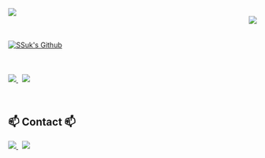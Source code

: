 <!--타이틀 부분-->
<div>
  <img src="https://capsule-render.vercel.app/api?type=waving&color=0:9796f0,100:fbc7d4&height=100&section=header&text=&fontColor=8E4FD3FF&fontSize=46&stroke=FF79C6&animation=twinkling" />
  
  <br/>
  
  <!--방문자 수 부분-->
  <div align="right">
    <a href="https://github.com/SSUK-H"><img src="https://hits.seeyoufarm.com/api/count/incr/badge.svg?url=https%3A%2F%2Fgithub.com%2FSSUK-H&count_bg=%239796F0&title_bg=%23555555&icon=&icon_color=%23E7E7E7&title=GitHub&edge_flat=false"/></a>
  </div>

  <br>  
  <br/>

  <a href="https://github.com/SSUK-H">
    <img src="https://readme-typing-svg.demolab.com?font=Raleway&weight=500&size=40&pause=1000&color=8E4FD3FF&random=false&width=600&height=70&lines=Welcome+to+SSuk's+Github+👊" alt="SSuk's Github" />
  </a>
</div>

<br>
<br>
<br>


<!--카드 부분-->
<div>
  <a href="https://github.com/SSUK-H">
   <img src="https://github-readme-stats.vercel.app/api?username=SSUK-H&show_icons=true&hide=stars&theme=material-palenight" />
  </a>
  &nbsp
  <a href="https://github.com/SSUK-H">
   <img src="https://github-readme-stats.vercel.app/api/top-langs/?username=SSUK-H&layout=compact&langs_count=8&card_width=466&theme=material-palenight" />   
  </a>
</div>

<br>
<br>

<!--내용 부분-->
## 📫 Contact 📫
<div>
  <a href="https://github.com/SSUK-H">
    <img src="https://img.shields.io/badge/Velog-1EBC8F?style=for-the-badge&logo=velog&logoColor=white" />
  </a>
  &nbsp
  <a href="mailto:ghdtjdtnr2@gmail.com">
    <img
      src="https://img.shields.io/badge/gmail-D14836?style=for-the-badge&logo=gmail&logoColor=white"/>
  </a>
</div>

<br>
<br>

